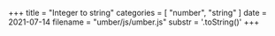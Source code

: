 +++
title = "Integer to string"
categories = [ "number", "string" ]
date = 2021-07-14
filename = "umber/js/umber.js"
substr = '.toString()'
+++
